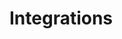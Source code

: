 # Integrations
     
<!-- Google Cloud Vision API
Google’s Vision REST and RPC APIs offer pre-trained machine learning models to help developers understand the content of their app’s images. The powerful API can detect faces, objects and animals, dominant colors, text in more than 50 languages, and more.

Google Geolocation API
Google’s Geolocation API automatically populates a user’s location based on nearby cell towers and WiFi nodes. The API’s communication is done over HTTPS and POST. Google’s API is capable of extremely accurate locating, but it’s a good idea for dating app developers to obscure a user’s exact location for privacy and security reasons.

Instagram Basic Display API
Help users import photos, videos, and information from their Instagram accounts into their dating app profile using Instagram’s Basic Display API. This HTTP-based API is ideal for dating apps, because it gives singles a sneak peek into a user's life outside of dating. Note: This API is not intended to help users login to a dating app using their Instagram username/password. To authenticate users for login, use Facebook Login. -->
